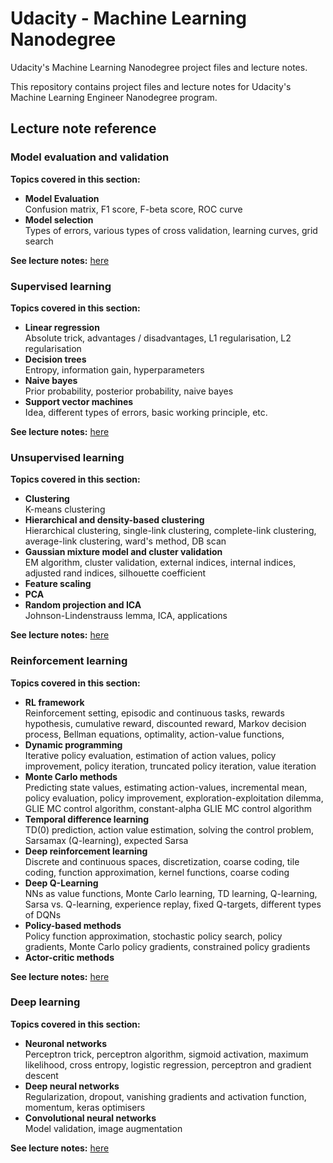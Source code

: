 # Udacity - Machine Learning Nanodegree

Udacity's Machine Learning Nanodegree project files and lecture notes.

This repository contains project files and lecture notes for Udacity's Machine Learning Engineer Nanodegree program.

## Lecture note reference

### Model evaluation and validation

**Topics covered in this section:**

- **Model Evaluation**  
  Confusion matrix, F1 score, F-beta score, ROC curve
- **Model selection**  
  Types of errors, various types of cross validation, learning curves, grid search

**See lecture notes:** [here](1_evaluation_and_validation.pdf)

### Supervised learning

**Topics covered in this section:**

- **Linear regression**  
  Absolute trick, advantages / disadvantages, L1 regularisation, L2 regularisation
- **Decision trees**  
  Entropy, information gain, hyperparameters
- **Naive bayes**  
  Prior probability, posterior probability, naive bayes
- **Support vector machines**  
  Idea, different types of errors, basic working principle, etc.

**See lecture notes:** [here](2_supervised_learning.pdf)

### Unsupervised learning

**Topics covered in this section:**

- **Clustering**  
  K-means clustering
- **Hierarchical and density-based clustering**    
  Hierarchical clustering, single-link clustering, complete-link clustering, average-link clustering, ward's method, DB scan
- **Gaussian mixture model and cluster validation**  
  EM algorithm, cluster validation, external indices, internal indices, adjusted rand indices, silhouette coefficient
- **Feature scaling**  
- **PCA**  
- **Random projection and ICA**  
  Johnson-Lindenstrauss lemma, ICA, applications

**See lecture notes:** [here](3_unsupervised_learning.pdf)

### Reinforcement learning

**Topics covered in this section:**

- **RL framework**  
  Reinforcement setting, episodic and continuous tasks, rewards hypothesis, cumulative reward, discounted reward, Markov decision process, Bellman equations, optimality, action-value functions, 
- **Dynamic programming**    
  Iterative policy evaluation, estimation of action values, policy improvement, policy iteration, truncated policy iteration, value iteration
- **Monte Carlo methods**  
  Predicting state values, estimating action-values, incremental mean, policy evaluation, policy improvement, exploration-exploitation dilemma, GLIE MC control algorithm, constant-alpha GLIE MC control algorithm
- **Temporal difference learning**  
  TD(0) prediction, action value estimation, solving the control problem, 
Sarsamax (Q-learning), expected Sarsa
- **Deep reinforcement learning**  
  Discrete and continuous spaces, discretization, coarse coding, tile coding, function approximation, kernel functions, coarse coding
- **Deep Q-Learning**  
 NNs as value functions, Monte Carlo learning, TD learning, Q-learning, Sarsa vs. Q-learning, experience replay, fixed Q-targets, different types of DQNs
- **Policy-based methods**  
Policy function approximation, stochastic policy search, policy gradients, Monte Carlo policy gradients, constrained policy gradients
- **Actor-critic methods**  

**See lecture notes:** [here](5_reinforcement_learning.pdf)

### Deep learning

**Topics covered in this section:**

- **Neuronal networks**  
  Perceptron trick, perceptron algorithm, sigmoid activation, maximum likelihood, cross entropy, logistic regression, perceptron and gradient descent
- **Deep neural networks**    
  Regularization, dropout, vanishing gradients and activation function, momentum, keras optimisers
- **Convolutional neural networks**  
  Model validation, image augmentation

**See lecture notes:** [here](4_deep_learning.pdf)
